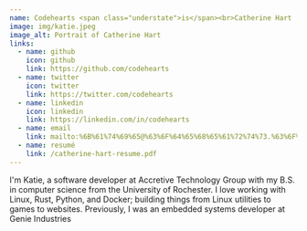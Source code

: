 ```yaml
---
name: Codehearts <span class="understate">is</span><br>Catherine Hart
image: img/katie.jpeg
image_alt: Portrait of Catherine Hart
links:
  - name: github
    icon: github
    link: https://github.com/codehearts
  - name: twitter
    icon: twitter
    link: https://twitter.com/codehearts
  - name: linkedin
    icon: linkedin
    link: https://linkedin.com/in/codehearts
  - name: email
    link: mailto:%6B%61%74%69%65@%63%6F%64%65%68%65%61%72%74%73.%63%6F%6D
  - name: resumé
    link: /catherine-hart-resume.pdf
---
```


I'm Katie, a software developer at Accretive Technology Group with my B.S. in computer science from the University of Rochester. I love working with Linux, Rust, Python, and Docker; building things from Linux utilities to games to websites. Previously, I was an embedded systems developer at Genie Industries
